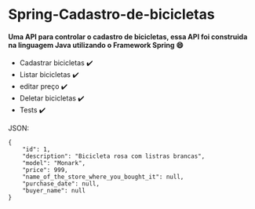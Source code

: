 # Spring-Cadastro-de-bicicletas
#### Uma API para controlar o cadastro de bicicletas, essa API foi construida na linguagem Java utilizando o Framework Spring :smile: 
- Cadastrar bicicletas :heavy_check_mark:
- Listar bicicletas :heavy_check_mark:
- editar preço :heavy_check_mark:
- Deletar bicicletas :heavy_check_mark:
- Tests :heavy_check_mark:  

JSON:
```
{
    "id": 1,
    "description": "Bicicleta rosa com listras brancas",
    "model": "Monark",
    "price": 999,
    "name_of_the_store_where_you_bought_it": null,
    "purchase_date": null,
    "buyer_name": null
}
```
  



